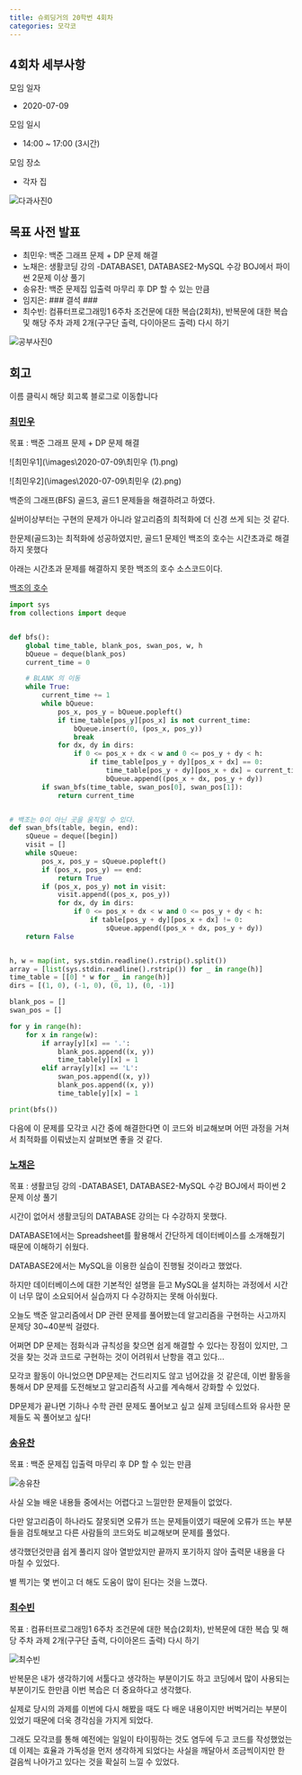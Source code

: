 ```yaml
---
title: 슈뢰딩거의 20학번 4회차
categories: 모각코
---
```


<!-- 4 -> 회차 -->

## 4회차 세부사항

모임 일자
- 2020-07-09

모임 일시
- 14:00 ~ 17:00 (3시간)

모임 장소
- 각자 집

<!-- 다과 사진 HERE -->
![다과사진0](\images\2020-07-09\다과사진.jpg)

## 목표 사전 발표

* 최민우: 백준 그래프 문제 + DP 문제 해결
* 노채은: 생활코딩 강의 -DATABASE1, DATABASE2-MySQL 수강 BOJ에서 파이썬 2문제 이상 풀기
* 송유찬: 백준 문제집 입출력 마무리 후 DP 할 수 있는 만큼
* 임지은: ###       결석      ###
* 최수빈: 컴퓨터프로그래밍1 6주차 조건문에 대한 복습(2회차), 반복문에 대한 복습 및 해당 주차 과제 2개(구구단 출력, 다이아몬드 출력) 다시 하기

<!-- 공부 사진 HERE -->
![공부사진0](\images\2020-07-09\공부사진.png)

## 회고
이름 클릭시 해당 회고록 블로그로 이동합니다

### [최민우](https://dandalf.tistory.com/18)

목표 : 백준 그래프 문제 + DP 문제 해결

![최민우1](\images\2020-07-09\최민우 (1).png)

![최민우2](\images\2020-07-09\최민우 (2).png)

백준의 그래프(BFS) 골드3, 골드1 문제들을 해결하려고 하였다.

실버이상부터는 구현의 문제가 아니라 알고리즘의 최적화에 더 신경 쓰게 되는 것 같다.

한문제(골드3)는 최적화에 성공하였지만, 골드1 문제인 백조의 호수는 시간초과로 해결하지 못했다

아래는 시간초과 문제를 해결하지 못한 백조의 호수 소스코드이다.

[백조의 호수](https://www.acmicpc.net/problem/3197)

```python
import sys
from collections import deque


def bfs():
    global time_table, blank_pos, swan_pos, w, h
    bQueue = deque(blank_pos)
    current_time = 0

    # BLANK 의 이동
    while True:
        current_time += 1
        while bQueue:
            pos_x, pos_y = bQueue.popleft()
            if time_table[pos_y][pos_x] is not current_time:
                bQueue.insert(0, (pos_x, pos_y))
                break
            for dx, dy in dirs:
                if 0 <= pos_x + dx < w and 0 <= pos_y + dy < h:
                    if time_table[pos_y + dy][pos_x + dx] == 0:
                        time_table[pos_y + dy][pos_x + dx] = current_time + 1
                        bQueue.append((pos_x + dx, pos_y + dy))
        if swan_bfs(time_table, swan_pos[0], swan_pos[1]):
            return current_time


# 백조는 0이 아닌 곳을 움직일 수 있다.
def swan_bfs(table, begin, end):
    sQueue = deque([begin])
    visit = []
    while sQueue:
        pos_x, pos_y = sQueue.popleft()
        if (pos_x, pos_y) == end:
            return True
        if (pos_x, pos_y) not in visit:
            visit.append((pos_x, pos_y))
            for dx, dy in dirs:
                if 0 <= pos_x + dx < w and 0 <= pos_y + dy < h:
                    if table[pos_y + dy][pos_x + dx] != 0:
                        sQueue.append((pos_x + dx, pos_y + dy))
    return False


h, w = map(int, sys.stdin.readline().rstrip().split())
array = [list(sys.stdin.readline().rstrip()) for _ in range(h)]
time_table = [[0] * w for _ in range(h)]
dirs = [(1, 0), (-1, 0), (0, 1), (0, -1)]

blank_pos = []
swan_pos = []

for y in range(h):
    for x in range(w):
        if array[y][x] == '.':
            blank_pos.append((x, y))
            time_table[y][x] = 1
        elif array[y][x] == 'L':
            swan_pos.append((x, y))
            blank_pos.append((x, y))
            time_table[y][x] = 1

print(bfs())

```

다음에 이 문제를 모각코 시간 중에 해결한다면 이 코드와 비교해보며 어떤 과정을 거쳐서 최적화를 이뤄냈는지 살펴보면 좋을 것 같다.


### [노채은](https://cleo-n.tistory.com/6)

목표 : 생활코딩 강의 -DATABASE1, DATABASE2-MySQL 수강 BOJ에서 파이썬 2문제 이상 풀기

시간이 없어서 생활코딩의 DATABASE 강의는 다 수강하지 못했다.

DATABASE1에서는 Spreadsheet를 활용해서 간단하게 데이터베이스를 소개해줬기 때문에 이해하기 쉬웠다.

DATABASE2에서는 MySQL을 이용한 실습이 진행될 것이라고 했었다.

하지만 데이터베이스에 대한 기본적인 설명을 듣고 MySQL을 설치하는 과정에서 시간이 너무 많이 소요되어서 실습까지 다 수강하지는 못해 아쉬웠다.

오늘도 백준 알고리즘에서 DP 관련 문제를 풀어봤는데 알고리즘을 구현하는 사고까지 문제당 30~40분씩 걸렸다.

어쩌면 DP 문제는 점화식과 규칙성을 찾으면 쉽게 해결할 수 있다는 장점이 있지만, 그것을 찾는 것과 코드로 구현하는 것이 어려워서 난항을 겪고 있다...

모각코 활동이 아니었으면 DP문제는 건드리지도 않고 넘어갔을 것 같은데, 이번 활동을 통해서 DP 문제를 도전해보고 알고리즘적 사고를 계속해서 강화할 수 있었다.

DP문제가 끝나면 기하나 수학 관련 문제도 풀어보고 싶고 실제 코딩테스트와 유사한 문제들도 꼭 풀어보고 싶다!


### [송유찬](https://dbcks7788123.tistory.com/6)

목표 : 백준 문제집 입출력 마무리 후 DP 할 수 있는 만큼

![송유찬](\images\2020-07-09\송유찬.png)

사실 오늘 배운 내용들 중에서는 어렵다고 느낄만한 문제들이 없었다.

다만 알고리즘이 하나라도 잘못되면 오류가 뜨는 문제들이였기 때문에 오류가 뜨는 부분들을 검토해보고 다른 사람들의 코드와도 비교해보며 문제를 풀었다.

생각했던것만큼 쉽게 풀리지 않아 열받았지만 끝까지 포기하지 않아 출력문 내용을 다 마칠 수 있었다.

별 찍기는 몇 번이고 더 해도 도움이 많이 된다는 것을 느꼈다.


### [최수빈](https://subin-choe.tistory.com/5)

목표 : 컴퓨터프로그래밍1 6주차 조건문에 대한 복습(2회차), 반복문에 대한 복습 및 해당 주차 과제 2개(구구단 출력, 다이아몬드 출력) 다시 하기

![최수빈](\images\2020-07-09\최수빈.png)

반복문은 내가 생각하기에 서툴다고 생각하는 부분이기도 하고 코딩에서 많이 사용되는 부분이기도 한만큼 이번 복습은 더 중요하다고 생각했다.

실제로 당시의 과제를 이번에 다시 해봤을 때도 다 배운 내용이지만 버벅거리는 부분이 있었기 때문에 더욱 경각심을 가지게 되었다.

그래도 모각코를 통해 예전에는 일일이 타이핑하는 것도 염두에 두고 코드를 작성했었는데 이제는 효율과 가독성을 먼저 생각하게 되었다는 사실을 깨달아서 조금씩이지만 한 걸음씩 나아가고 있다는 것을 확실히 느낄 수 있었다.